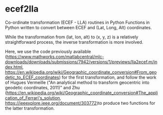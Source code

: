 # ecef2lla
Co-ordinate transformation (ECEF - LLA) routines in Python
Functions in Python written to convert between ECEF and (Lat, Long, Alt) coordinates.

While the transformation from (lat, lon, alt) to (x, y, z) is a relatively straightforward process, the inverse transformation is more involved.

Here, we use the code previously available (https://www.mathworks.com/matlabcentral/mlc-downloads/downloads/submissions/7942/versions/1/previews/lla2ecef.m/index.html, https://en.wikipedia.org/wiki/Geographic_coordinate_conversion#From_geodetic_to_ECEF_coordinates) for the first transformation, and follow the work of Hugues Vermeille ("An analytical method to transform geocentric into geodetic coordinates, 2011)" and Zhu (https://en.wikipedia.org/wiki/Geographic_coordinate_conversion#The_application_of_Ferrari's_solution, https://ieeexplore.ieee.org/document/303772)to produce two functions for the latter transformation.
